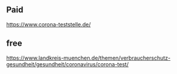 ## Paid
https://www.corona-teststelle.de/

## free
https://www.landkreis-muenchen.de/themen/verbraucherschutz-gesundheit/gesundheit/coronavirus/corona-test/

